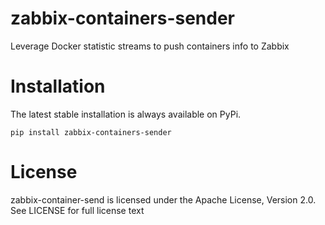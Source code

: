 # zabbix-containers-sender

Leverage Docker statistic streams to push containers info to Zabbix

# Installation
The latest stable installation is always available on PyPi.

```shell
pip install zabbix-containers-sender
```

# License

zabbix-container-send is licensed under the Apache License, Version 2.0. See LICENSE for full license text
